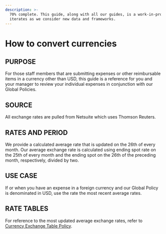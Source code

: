 ```yaml
---
description: >-
  70% complete. This guide, along with all our guides, is a work-in-progress and
  iterates as we consider new data and frameworks.
---
```


# How to convert currencies

## PURPOSE

For those staff members that are submitting expenses or other reimbursable items in a currency other than USD, this guide is a reference for you and your manager to review your individual expenses in conjunction with our Global Policies. 

## SOURCE

All exchange rates are pulled from Netsuite which uses Thomson Reuters.

## RATES AND PERIOD

We provide a calculated average rate that is updated on the 26th of every month. Our average exchange rate is calculated using ending spot rate on the 25th of every month and the ending spot on the 26th of the preceding month, respectively, divided by two.  

## USE CASE

If or when you have an expense in a foreign currency and our Global Policy is denominated in USD, use the rate the most recent average rates. 

## RATE TABLES

For reference to the most updated average exchange rates, refer to [Currency Exchange Table Policy](https://docs.google.com/spreadsheets/d/1Nqe0GRq8T3f-_0JS92hvVEofBuev4KEbgt3PF9wLRvw/edit?usp=sharing).  


